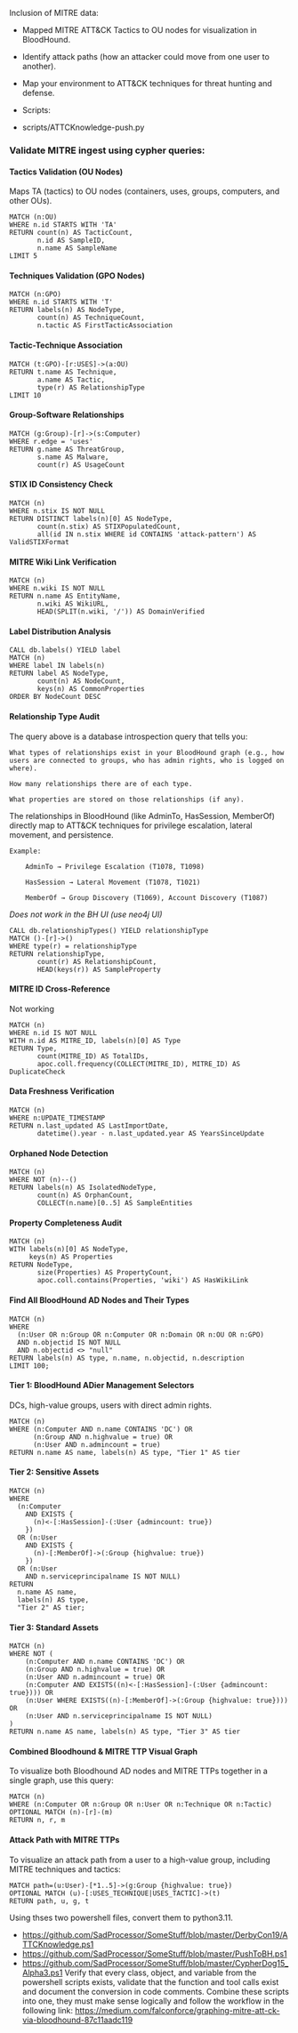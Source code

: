 
Inclusion of MITRE data:
- Mapped MITRE ATT&CK Tactics to OU nodes for visualization in BloodHound.
- Identify attack paths (how an attacker could move from one user to another).
- Map your environment to ATT&CK techniques for threat hunting and defense.

- Scripts:
- scripts/ATTCKnowledge-push.py

### Validate MITRE ingest using cypher queries:

#### Tactics Validation (OU Nodes)
Maps TA (tactics) to OU nodes (containers, uses, groups, computers, and other OUs).
```cypher
MATCH (n:OU)
WHERE n.id STARTS WITH 'TA'
RETURN count(n) AS TacticCount, 
       n.id AS SampleID, 
       n.name AS SampleName
LIMIT 5
```

#### Techniques Validation (GPO Nodes)

```cypher
MATCH (n:GPO)
WHERE n.id STARTS WITH 'T'
RETURN labels(n) AS NodeType, 
       count(n) AS TechniqueCount, 
       n.tactic AS FirstTacticAssociation
```

#### Tactic-Technique Association
```cypher
MATCH (t:GPO)-[r:USES]->(a:OU)
RETURN t.name AS Technique, 
       a.name AS Tactic, 
       type(r) AS RelationshipType
LIMIT 10
```

#### Group-Software Relationships
```cypher
MATCH (g:Group)-[r]->(s:Computer)
WHERE r.edge = 'uses'
RETURN g.name AS ThreatGroup, 
       s.name AS Malware, 
       count(r) AS UsageCount
```

#### STIX ID Consistency Check
```cypher
MATCH (n)
WHERE n.stix IS NOT NULL
RETURN DISTINCT labels(n)[0] AS NodeType, 
       count(n.stix) AS STIXPopulatedCount, 
       all(id IN n.stix WHERE id CONTAINS 'attack-pattern') AS ValidSTIXFormat
```

#### MITRE Wiki Link Verification
```cypher
MATCH (n)
WHERE n.wiki IS NOT NULL
RETURN n.name AS EntityName, 
       n.wiki AS WikiURL, 
       HEAD(SPLIT(n.wiki, '/')) AS DomainVerified
```

#### Label Distribution Analysis
```cypher
CALL db.labels() YIELD label
MATCH (n)
WHERE label IN labels(n)
RETURN label AS NodeType, 
       count(n) AS NodeCount, 
       keys(n) AS CommonProperties
ORDER BY NodeCount DESC

```

#### Relationship Type Audit
The query above is a database introspection query that tells you:

    What types of relationships exist in your BloodHound graph (e.g., how users are connected to groups, who has admin rights, who is logged on where).

    How many relationships there are of each type.

    What properties are stored on those relationships (if any).


The relationships in BloodHound (like AdminTo, HasSession, MemberOf) directly map to ATT&CK techniques for privilege escalation, lateral movement, and persistence.

    Example:

        AdminTo → Privilege Escalation (T1078, T1098)

        HasSession → Lateral Movement (T1078, T1021)

        MemberOf → Group Discovery (T1069), Account Discovery (T1087)

_Does not work in the BH UI (use neo4j UI)_
```cypher
CALL db.relationshipTypes() YIELD relationshipType
MATCH ()-[r]->()
WHERE type(r) = relationshipType
RETURN relationshipType, 
       count(r) AS RelationshipCount, 
       HEAD(keys(r)) AS SampleProperty
```

#### MITRE ID Cross-Reference
Not working
```cypher
MATCH (n)
WHERE n.id IS NOT NULL
WITH n.id AS MITRE_ID, labels(n)[0] AS Type
RETURN Type, 
       count(MITRE_ID) AS TotalIDs, 
       apoc.coll.frequency(COLLECT(MITRE_ID), MITRE_ID) AS DuplicateCheck
```

#### Data Freshness Verification
```cypher
MATCH (n)
WHERE n:UPDATE_TIMESTAMP
RETURN n.last_updated AS LastImportDate, 
       datetime().year - n.last_updated.year AS YearsSinceUpdate
```

#### Orphaned Node Detection
```cypher
MATCH (n)
WHERE NOT (n)--()
RETURN labels(n) AS IsolatedNodeType, 
       count(n) AS OrphanCount, 
       COLLECT(n.name)[0..5] AS SampleEntities
```

#### Property Completeness Audit
```cypher
MATCH (n)
WITH labels(n)[0] AS NodeType, 
     keys(n) AS Properties
RETURN NodeType, 
       size(Properties) AS PropertyCount, 
       apoc.coll.contains(Properties, 'wiki') AS HasWikiLink
```

#### Find All BloodHound AD Nodes and Their Types
```cypher
MATCH (n)
WHERE 
  (n:User OR n:Group OR n:Computer OR n:Domain OR n:OU OR n:GPO)
  AND n.objectid IS NOT NULL 
  AND n.objectid <> "null"
RETURN labels(n) AS type, n.name, n.objectid, n.description
LIMIT 100;
```

#### Tier 1: BloodHound ADier Management Selectors
DCs, high-value groups, users with direct admin rights.
```cypher
MATCH (n)
WHERE (n:Computer AND n.name CONTAINS 'DC') OR
      (n:Group AND n.highvalue = true) OR
      (n:User AND n.admincount = true)
RETURN n.name AS name, labels(n) AS type, "Tier 1" AS tier
```

#### Tier 2: Sensitive Assets
```cypher
MATCH (n)
WHERE
  (n:Computer
    AND EXISTS {
      (n)<-[:HasSession]-(:User {admincount: true})
    })
  OR (n:User
    AND EXISTS {
      (n)-[:MemberOf]->(:Group {highvalue: true})
    })
  OR (n:User
    AND n.serviceprincipalname IS NOT NULL)
RETURN
  n.name AS name,
  labels(n) AS type,
  "Tier 2" AS tier;
```

#### Tier 3: Standard Assets
```cypher
MATCH (n)
WHERE NOT (
    (n:Computer AND n.name CONTAINS 'DC') OR
    (n:Group AND n.highvalue = true) OR
    (n:User AND n.admincount = true) OR
    (n:Computer AND EXISTS((n)<-[:HasSession]-(:User {admincount: true}))) OR
    (n:User WHERE EXISTS((n)-[:MemberOf]->(:Group {highvalue: true}))) OR
    (n:User AND n.serviceprincipalname IS NOT NULL)
)
RETURN n.name AS name, labels(n) AS type, "Tier 3" AS tier
```


#### Combined Bloodhound & MITRE TTP Visual Graph
To visualize both Bloodhound AD nodes and MITRE TTPs together in a single graph, use this query:
```cypher
MATCH (n)
WHERE (n:Computer OR n:Group OR n:User OR n:Technique OR n:Tactic)
OPTIONAL MATCH (n)-[r]-(m)
RETURN n, r, m
```

#### Attack Path with MITRE TTPs
To visualize an attack path from a user to a high-value group, including MITRE techniques and tactics:
```cypher
MATCH path=(u:User)-[*1..5]->(g:Group {highvalue: true})
OPTIONAL MATCH (u)-[:USES_TECHNIQUE|USES_TACTIC]->(t)
RETURN path, u, g, t
```



Using thses two powershell files, convert them to python3.11.
- https://github.com/SadProcessor/SomeStuff/blob/master/DerbyCon19/ATTCKnowledge.ps1
- https://github.com/SadProcessor/SomeStuff/blob/master/PushToBH.ps1
- https://github.com/SadProcessor/SomeStuff/blob/master/CypherDog15_Alpha3.ps1
Verify that every class, object, and variable from the powershell scripts exists, validate that the function and
tool calls exist and document the conversion in code comments. Combine these scripts into one, they must make sense logically and follow
the workflow in the following link: https://medium.com/falconforce/graphing-mitre-att-ck-via-bloodhound-87c11aadc119
